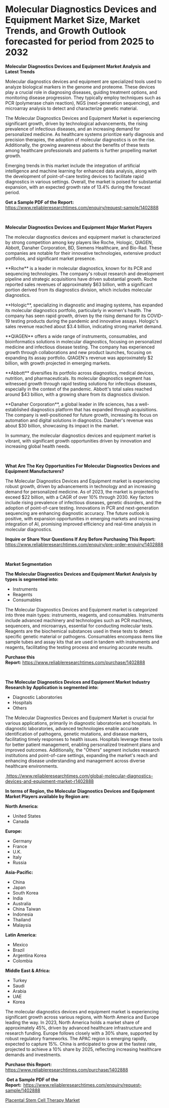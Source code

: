 <p><h1>Molecular Diagnostics Devices and Equipment Market Size, Market Trends, and Growth Outlook forecasted for period from 2025 to 2032</h1></p><p><strong>Molecular Diagnostics Devices and Equipment Market Analysis and Latest Trends</strong></p>
<p><p>Molecular diagnostics devices and equipment are specialized tools used to analyze biological markers in the genome and proteome. These devices play a crucial role in diagnosing diseases, guiding treatment options, and monitoring disease progression. They typically employ techniques such as PCR (polymerase chain reaction), NGS (next-generation sequencing), and microarray analysis to detect and characterize genetic material.</p><p>The Molecular Diagnostics Devices and Equipment Market is experiencing significant growth, driven by technological advancements, the rising prevalence of infectious diseases, and an increasing demand for personalized medicine. As healthcare systems prioritize early diagnosis and precision therapies, the adoption of molecular diagnostics is on the rise. Additionally, the growing awareness about the benefits of these tests among healthcare professionals and patients is further propelling market growth.</p><p>Emerging trends in this market include the integration of artificial intelligence and machine learning for enhanced data analysis, along with the development of point-of-care testing devices to facilitate rapid diagnostics in various settings. Overall, the market is poised for substantial expansion, with an expected growth rate of 13.4% during the forecast period.</p></p>
<p><strong>Get a Sample PDF of the Report:&nbsp;</strong> <a href="https://www.reliableresearchtimes.com/enquiry/request-sample/1402888?utm_campaign=3297&utm_medium=2&utm_source=Github&utm_content=ia&utm_term=28032025&utm_id=molecular-diagnostics-devices-and-equipment">https://www.reliableresearchtimes.com/enquiry/request-sample/1402888</a></p>
<p>&nbsp;</p>
<p><strong>Molecular Diagnostics Devices and Equipment Major Market Players</strong></p>
<p><p>The molecular diagnostics devices and equipment market is characterized by strong competition among key players like Roche, Hologic, QIAGEN, Abbott, Danaher Corporation, BD, Siemens Healthcare, and Bio-Rad. These companies are notable for their innovative technologies, extensive product portfolios, and significant market presence.</p><p>**Roche** is a leader in molecular diagnostics, known for its PCR and sequencing technologies. The company's robust research and development pipeline and strategic acquisitions have driven substantial growth. Roche reported sales revenues of approximately $63 billion, with a significant portion derived from its diagnostics division, which includes molecular diagnostics.</p><p>**Hologic**, specializing in diagnostic and imaging systems, has expanded its molecular diagnostics portfolio, particularly in women's health. The company has seen rapid growth, driven by the rising demand for its COVID-19 testing products during the pandemic and innovative assays. Hologic's sales revenue reached about $3.4 billion, indicating strong market demand.</p><p>**QIAGEN** offers a wide range of instruments, consumables, and bioinformatics solutions in molecular diagnostics, focusing on personalized medicine and infectious disease testing. The company has experienced growth through collaborations and new product launches, focusing on expanding its assay portfolio. QIAGEN's revenue was approximately $2 billion, with growth projected in emerging markets.</p><p>**Abbott** diversifies its portfolio across diagnostics, medical devices, nutrition, and pharmaceuticals. Its molecular diagnostics segment has witnessed growth through rapid testing solutions for infectious diseases, especially in the context of the pandemic. Abbott's total sales reached around $43 billion, with a growing share from its diagnostics division.</p><p>**Danaher Corporation**, a global leader in life sciences, has a well-established diagnostics platform that has expanded through acquisitions. The company is well-positioned for future growth, increasing its focus on automation and digital solutions in diagnostics. Danaher's revenue was about $30 billion, showcasing its impact in the market.</p><p>In summary, the molecular diagnostics devices and equipment market is vibrant, with significant growth opportunities driven by innovation and increasing global health needs.</p></p>
<p>&nbsp;</p>
<p><strong>What Are The Key Opportunities For Molecular Diagnostics Devices and Equipment Manufacturers?</strong></p>
<p><p>The Molecular Diagnostics Devices and Equipment market is experiencing robust growth, driven by advancements in technology and an increasing demand for personalized medicine. As of 2023, the market is projected to exceed $22 billion, with a CAGR of over 10% through 2030. Key factors include rising prevalence of infectious diseases, genetic disorders, and the adoption of point-of-care testing. Innovations in PCR and next-generation sequencing are enhancing diagnostic accuracy. The future outlook is positive, with expansion opportunities in emerging markets and increasing integration of AI, promising improved efficiency and real-time analysis in molecular diagnostics.</p></p>
<p><strong>Inquire or Share Your Questions If Any Before Purchasing This Report:</strong> <a href="https://www.reliableresearchtimes.com/enquiry/pre-order-enquiry/1402888?utm_campaign=3297&utm_medium=2&utm_source=Github&utm_content=ia&utm_term=28032025&utm_id=molecular-diagnostics-devices-and-equipment">https://www.reliableresearchtimes.com/enquiry/pre-order-enquiry/1402888</a></p>
<p>&nbsp;</p>
<p><strong>Market Segmentation</strong></p>
<p><strong>The Molecular Diagnostics Devices and Equipment Market Analysis by types is segmented into:</strong></p>
<p><ul><li>Instruments</li><li>Reagents</li><li>Consumables</li></ul></p>
<p><p>The Molecular Diagnostics Devices and Equipment market is categorized into three main types: instruments, reagents, and consumables. Instruments include advanced machinery and technologies such as PCR machines, sequencers, and microarrays, essential for conducting molecular tests. Reagents are the biochemical substances used in these tests to detect specific genetic material or pathogens. Consumables encompass items like sample tubes and assay kits that are used in tandem with instruments and reagents, facilitating the testing process and ensuring accurate results.</p></p>
<p><strong>Purchase this Report:&nbsp;</strong><a href="https://www.reliableresearchtimes.com/purchase/1402888?utm_campaign=3297&utm_medium=2&utm_source=Github&utm_content=ia&utm_term=28032025&utm_id=molecular-diagnostics-devices-and-equipment">https://www.reliableresearchtimes.com/purchase/1402888</a></p>
<p>&nbsp;</p>
<p><strong>The Molecular Diagnostics Devices and Equipment Market Industry Research by Application is segmented into:</strong></p>
<p><ul><li>Diagnostic Laboratories</li><li>Hospitals</li><li>Others</li></ul></p>
<p><p>The Molecular Diagnostics Devices and Equipment Market is crucial for various applications, primarily in diagnostic laboratories and hospitals. In diagnostic laboratories, advanced technologies enable accurate identification of pathogens, genetic mutations, and disease markers, facilitating timely responses to health issues. Hospitals leverage these tools for better patient management, enabling personalized treatment plans and improved outcomes. Additionally, the "Others" segment includes research institutions and point-of-care settings, expanding the market's reach and enhancing disease understanding and management across diverse healthcare environments.</p></p>
<p><a href="https://www.reliableresearchtimes.com/global-molecular-diagnostics-devices-and-equipment-market-r1402888?utm_campaign=3297&utm_medium=2&utm_source=Github&utm_content=ia&utm_term=28032025&utm_id=molecular-diagnostics-devices-and-equipment">&nbsp;https://www.reliableresearchtimes.com/global-molecular-diagnostics-devices-and-equipment-market-r1402888</a></p>
<p><strong>In terms of Region, the Molecular Diagnostics Devices and Equipment Market Players available by Region are:</strong></p>
<p>
    <p> <strong> North America: </strong>
        <ul>
            <li>United States</li>
            <li>Canada</li>
        </ul>
        </p> 
    <p> <strong> Europe: </strong>
        <ul>
            <li>Germany</li>
            <li>France</li>
            <li>U.K.</li>
            <li>Italy</li>
            <li>Russia</li>
        </ul>
        </p> 
    <p> <strong> Asia-Pacific: </strong>
        <ul>
            <li>China</li>
            <li>Japan</li>
            <li>South Korea</li>
            <li>India</li>
            <li>Australia</li>
            <li>China Taiwan</li>
            <li>Indonesia</li>
            <li>Thailand</li>
            <li>Malaysia</li>
        </ul>
        </p> 
    <p> <strong> Latin America: </strong>
        <ul>
            <li>Mexico</li>
            <li>Brazil</li>
            <li>Argentina Korea</li>
            <li>Colombia</li>
        </ul>
        </p> 
    <p> <strong> Middle East & Africa: </strong>
        <ul>
            <li>Turkey</li>
            <li>Saudi</li>
            <li>Arabia</li>
            <li>UAE</li>
            <li>Korea</li>
        </ul>
    </p>
    </p>
<p><p>The molecular diagnostics devices and equipment market is experiencing significant growth across various regions, with North America and Europe leading the way. In 2023, North America holds a market share of approximately 45%, driven by advanced healthcare infrastructure and research funding. Europe follows closely with a 30% share, supported by robust regulatory frameworks. The APAC region is emerging rapidly, expected to capture 15%. China is anticipated to grow at the fastest rate, projected to achieve a 10% share by 2025, reflecting increasing healthcare demands and investments.</p></p>
<p><strong>Purchase this Report: </strong><a href="https://www.reliableresearchtimes.com/purchase/1402888?utm_campaign=3297&utm_medium=2&utm_source=Github&utm_content=ia&utm_term=28032025&utm_id=molecular-diagnostics-devices-and-equipment">https://www.reliableresearchtimes.com/purchase/1402888</a></p>
<p>&nbsp;<strong>Get a Sample PDF of the Report:&nbsp;&nbsp;</strong><a href="https://www.reliableresearchtimes.com/enquiry/request-sample/1402888?utm_campaign=3297&utm_medium=2&utm_source=Github&utm_content=ia&utm_term=28032025&utm_id=molecular-diagnostics-devices-and-equipment">https://www.reliableresearchtimes.com/enquiry/request-sample/1402888</a></p>
<p><strong></strong></p>
<p><p><a href="https://github.com/marteionun0/Market-Research-Report-List-1/blob/main/placental-stem-cell-therapy-market.md?utm_campaign=3297&utm_medium=2&utm_source=Github&utm_content=ia&utm_term=28032025&utm_id=molecular-diagnostics-devices-and-equipment">Placental Stem Cell Therapy Market</a></p></p>